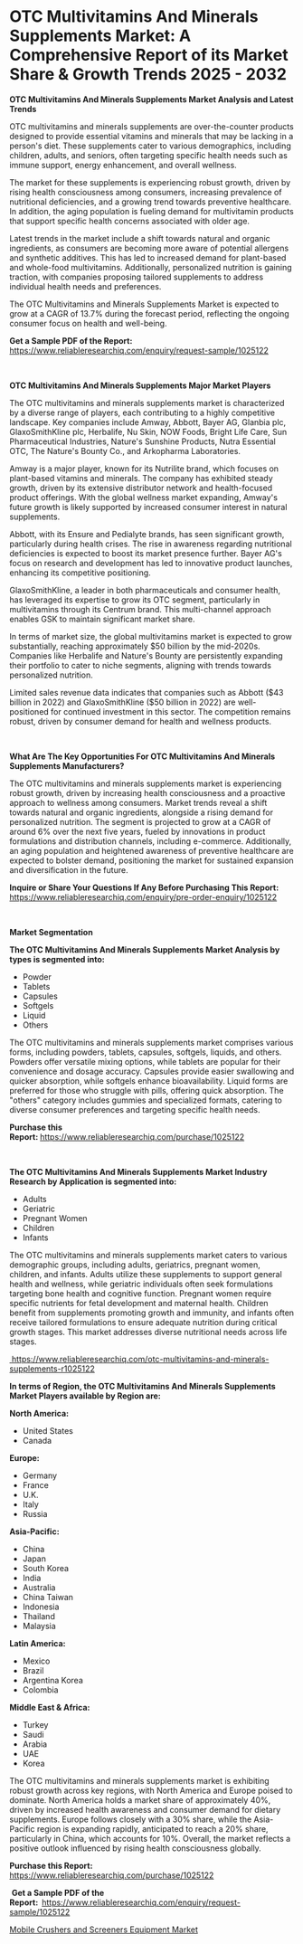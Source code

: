 <p><h1>OTC Multivitamins And Minerals Supplements Market: A Comprehensive Report of its Market Share & Growth Trends 2025 - 2032</h1></p><p><strong>OTC Multivitamins And Minerals Supplements Market Analysis and Latest Trends</strong></p>
<p><p>OTC multivitamins and minerals supplements are over-the-counter products designed to provide essential vitamins and minerals that may be lacking in a person's diet. These supplements cater to various demographics, including children, adults, and seniors, often targeting specific health needs such as immune support, energy enhancement, and overall wellness.</p><p>The market for these supplements is experiencing robust growth, driven by rising health consciousness among consumers, increasing prevalence of nutritional deficiencies, and a growing trend towards preventive healthcare. In addition, the aging population is fueling demand for multivitamin products that support specific health concerns associated with older age.</p><p>Latest trends in the market include a shift towards natural and organic ingredients, as consumers are becoming more aware of potential allergens and synthetic additives. This has led to increased demand for plant-based and whole-food multivitamins. Additionally, personalized nutrition is gaining traction, with companies proposing tailored supplements to address individual health needs and preferences.</p><p>The OTC Multivitamins and Minerals Supplements Market is expected to grow at a CAGR of 13.7% during the forecast period, reflecting the ongoing consumer focus on health and well-being.</p></p>
<p><strong>Get a Sample PDF of the Report:&nbsp;</strong> <a href="https://www.reliableresearchiq.com/enquiry/request-sample/1025122?utm_campaign=2458&utm_medium=2&utm_source=Github&utm_content=ia&utm_term=07032025&utm_id=otc-multivitamins-and-minerals-supplements">https://www.reliableresearchiq.com/enquiry/request-sample/1025122</a></p>
<p>&nbsp;</p>
<p><strong>OTC Multivitamins And Minerals Supplements Major Market Players</strong></p>
<p><p>The OTC multivitamins and minerals supplements market is characterized by a diverse range of players, each contributing to a highly competitive landscape. Key companies include Amway, Abbott, Bayer AG, Glanbia plc, GlaxoSmithKline plc, Herbalife, Nu Skin, NOW Foods, Bright Life Care, Sun Pharmaceutical Industries, Nature's Sunshine Products, Nutra Essential OTC, The Nature's Bounty Co., and Arkopharma Laboratories.</p><p>Amway is a major player, known for its Nutrilite brand, which focuses on plant-based vitamins and minerals. The company has exhibited steady growth, driven by its extensive distributor network and health-focused product offerings. With the global wellness market expanding, Amway's future growth is likely supported by increased consumer interest in natural supplements.</p><p>Abbott, with its Ensure and Pedialyte brands, has seen significant growth, particularly during health crises. The rise in awareness regarding nutritional deficiencies is expected to boost its market presence further. Bayer AG's focus on research and development has led to innovative product launches, enhancing its competitive positioning.</p><p>GlaxoSmithKline, a leader in both pharmaceuticals and consumer health, has leveraged its expertise to grow its OTC segment, particularly in multivitamins through its Centrum brand. This multi-channel approach enables GSK to maintain significant market share.</p><p>In terms of market size, the global multivitamins market is expected to grow substantially, reaching approximately $50 billion by the mid-2020s. Companies like Herbalife and Nature's Bounty are persistently expanding their portfolio to cater to niche segments, aligning with trends towards personalized nutrition.</p><p>Limited sales revenue data indicates that companies such as Abbott ($43 billion in 2022) and GlaxoSmithKline ($50 billion in 2022) are well-positioned for continued investment in this sector. The competition remains robust, driven by consumer demand for health and wellness products.</p></p>
<p>&nbsp;</p>
<p><strong>What Are The Key Opportunities For OTC Multivitamins And Minerals Supplements Manufacturers?</strong></p>
<p><p>The OTC multivitamins and minerals supplements market is experiencing robust growth, driven by increasing health consciousness and a proactive approach to wellness among consumers. Market trends reveal a shift towards natural and organic ingredients, alongside a rising demand for personalized nutrition. The segment is projected to grow at a CAGR of around 6% over the next five years, fueled by innovations in product formulations and distribution channels, including e-commerce. Additionally, an aging population and heightened awareness of preventive healthcare are expected to bolster demand, positioning the market for sustained expansion and diversification in the future.</p></p>
<p><strong>Inquire or Share Your Questions If Any Before Purchasing This Report:</strong> <a href="https://www.reliableresearchiq.com/enquiry/pre-order-enquiry/1025122?utm_campaign=2458&utm_medium=2&utm_source=Github&utm_content=ia&utm_term=07032025&utm_id=otc-multivitamins-and-minerals-supplements">https://www.reliableresearchiq.com/enquiry/pre-order-enquiry/1025122</a></p>
<p>&nbsp;</p>
<p><strong>Market Segmentation</strong></p>
<p><strong>The OTC Multivitamins And Minerals Supplements Market Analysis by types is segmented into:</strong></p>
<p><ul><li>Powder</li><li>Tablets</li><li>Capsules</li><li>Softgels</li><li>Liquid</li><li>Others</li></ul></p>
<p><p>The OTC multivitamins and minerals supplements market comprises various forms, including powders, tablets, capsules, softgels, liquids, and others. Powders offer versatile mixing options, while tablets are popular for their convenience and dosage accuracy. Capsules provide easier swallowing and quicker absorption, while softgels enhance bioavailability. Liquid forms are preferred for those who struggle with pills, offering quick absorption. The "others" category includes gummies and specialized formats, catering to diverse consumer preferences and targeting specific health needs.</p></p>
<p><strong>Purchase this Report:&nbsp;</strong><a href="https://www.reliableresearchiq.com/purchase/1025122?utm_campaign=2458&utm_medium=2&utm_source=Github&utm_content=ia&utm_term=07032025&utm_id=otc-multivitamins-and-minerals-supplements">https://www.reliableresearchiq.com/purchase/1025122</a></p>
<p>&nbsp;</p>
<p><strong>The OTC Multivitamins And Minerals Supplements Market Industry Research by Application is segmented into:</strong></p>
<p><ul><li>Adults</li><li>Geriatric</li><li>Pregnant Women</li><li>Children</li><li>Infants</li></ul></p>
<p><p>The OTC multivitamins and minerals supplements market caters to various demographic groups, including adults, geriatrics, pregnant women, children, and infants. Adults utilize these supplements to support general health and wellness, while geriatric individuals often seek formulations targeting bone health and cognitive function. Pregnant women require specific nutrients for fetal development and maternal health. Children benefit from supplements promoting growth and immunity, and infants often receive tailored formulations to ensure adequate nutrition during critical growth stages. This market addresses diverse nutritional needs across life stages.</p></p>
<p><a href="https://www.reliableresearchiq.com/otc-multivitamins-and-minerals-supplements-r1025122?utm_campaign=2458&utm_medium=2&utm_source=Github&utm_content=ia&utm_term=07032025&utm_id=otc-multivitamins-and-minerals-supplements">&nbsp;https://www.reliableresearchiq.com/otc-multivitamins-and-minerals-supplements-r1025122</a></p>
<p><strong>In terms of Region, the OTC Multivitamins And Minerals Supplements Market Players available by Region are:</strong></p>
<p>
    <p> <strong> North America: </strong>
        <ul>
            <li>United States</li>
            <li>Canada</li>
        </ul>
        </p> 
    <p> <strong> Europe: </strong>
        <ul>
            <li>Germany</li>
            <li>France</li>
            <li>U.K.</li>
            <li>Italy</li>
            <li>Russia</li>
        </ul>
        </p> 
    <p> <strong> Asia-Pacific: </strong>
        <ul>
            <li>China</li>
            <li>Japan</li>
            <li>South Korea</li>
            <li>India</li>
            <li>Australia</li>
            <li>China Taiwan</li>
            <li>Indonesia</li>
            <li>Thailand</li>
            <li>Malaysia</li>
        </ul>
        </p> 
    <p> <strong> Latin America: </strong>
        <ul>
            <li>Mexico</li>
            <li>Brazil</li>
            <li>Argentina Korea</li>
            <li>Colombia</li>
        </ul>
        </p> 
    <p> <strong> Middle East & Africa: </strong>
        <ul>
            <li>Turkey</li>
            <li>Saudi</li>
            <li>Arabia</li>
            <li>UAE</li>
            <li>Korea</li>
        </ul>
    </p>
    </p>
<p><p>The OTC multivitamins and minerals supplements market is exhibiting robust growth across key regions, with North America and Europe poised to dominate. North America holds a market share of approximately 40%, driven by increased health awareness and consumer demand for dietary supplements. Europe follows closely with a 30% share, while the Asia-Pacific region is expanding rapidly, anticipated to reach a 20% share, particularly in China, which accounts for 10%. Overall, the market reflects a positive outlook influenced by rising health consciousness globally.</p></p>
<p><strong>Purchase this Report: </strong><a href="https://www.reliableresearchiq.com/purchase/1025122?utm_campaign=2458&utm_medium=2&utm_source=Github&utm_content=ia&utm_term=07032025&utm_id=otc-multivitamins-and-minerals-supplements">https://www.reliableresearchiq.com/purchase/1025122</a></p>
<p>&nbsp;<strong>Get a Sample PDF of the Report:&nbsp;&nbsp;</strong><a href="https://www.reliableresearchiq.com/enquiry/request-sample/1025122?utm_campaign=2458&utm_medium=2&utm_source=Github&utm_content=ia&utm_term=07032025&utm_id=otc-multivitamins-and-minerals-supplements">https://www.reliableresearchiq.com/enquiry/request-sample/1025122</a></p>
<p><strong></strong></p>
<p><p><a href="https://github.com/DianaWilson796/Market-Research-Report-List-1/blob/main/mobile-crushers-and-screeners-equipment-market.md?utm_campaign=2458&utm_medium=2&utm_source=Github&utm_content=ia&utm_term=07032025&utm_id=otc-multivitamins-and-minerals-supplements">Mobile Crushers and Screeners Equipment Market</a></p></p>